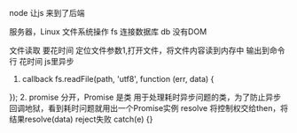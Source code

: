 node 让js 来到了后端

服务器，Linux 文件系统操作  fs
连接数据库 db
没有DOM

文件读取 要花时间 定位文件参数1,打开文件，将文件内容读到内存中 输出到命令行 
花时间 js里异步
1. callback
fs.readFile(path, 'utf8', function (err, data) {
    <!-- console.log(data); -->
});
2. promise 
    分开，Promise 是类 用于处理耗时异步问题的类，为了防止异步回调地狱，看到耗时问题就用出一个Promise实例
    resolve 将控制权交给then，将结果resolve(data) reject失败 catch(e) {}